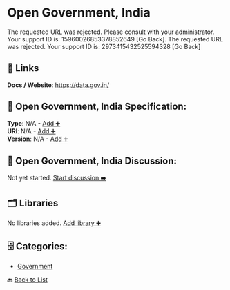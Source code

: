 # Open Government, India

The requested URL was rejected. Please consult with your administrator. Your support ID is: 15960026853378852649 [Go Back]. The requested URL was rejected. Your support ID is: 2973415432525594328 [Go Back]

##  🔗 Links
**Docs / Website**: https://data.gov.in/

## 🧬 Open Government, India Specification:
**Type**: N/A - [Add ➕](https://github.com/apis-list/apis-list/edit/main/apis.yaml#L14071)  
**URI**: N/A - [Add ➕](https://github.com/apis-list/apis-list/edit/main/apis.yaml#L14071)  
**Version**: N/A - [Add ➕](https://github.com/apis-list/apis-list/edit/main/apis.yaml#L14071)

## 💬 Open Government, India Discussion:
Not yet started. [Start discussion ➡️](https://github.com/apis-list/apis-list/discussions/new)

## 🗂️ Libraries

No libraries added. [Add library ➕](https://github.com/apis-list/apis-list/edit/main/apis.yaml#L14071)    


## 🗄️ Categories:
- [Government](https://github.com/apis-list/apis-list#government-)

🔙  [Back to List](https://github.com/apis-list/apis-list)

